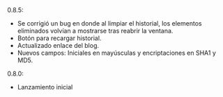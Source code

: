 0.8.5:
- Se corrigió un bug en donde al limpiar el historial, los elementos eliminados volvían a mostrarse tras reabrir la ventana.
- Botón para recargar historial.
- Actualizado enlace del blog.
- Nuevos campos: Iniciales en mayúsculas y encriptaciones en SHA1 y MD5.


0.8.0:
- Lanzamiento inicial

